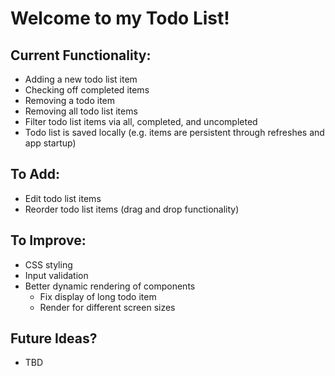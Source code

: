 # Welcome to my Todo List!
## Current Functionality:
* Adding a new todo list item 
* Checking off completed items
* Removing a todo item
* Removing all todo list items 
* Filter todo list items via all, completed, and uncompleted 
* Todo list is saved locally (e.g. items are persistent through refreshes and app startup)

## To Add:
* Edit todo list items
* Reorder todo list items (drag and drop functionality)

## To Improve:
* CSS styling 
* Input validation 
* Better dynamic rendering of components 
    * Fix display of long todo item 
    * Render for different screen sizes 

## Future Ideas?
* TBD 

